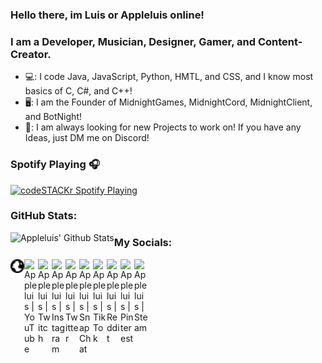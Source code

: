 ### Hello there, im Luis or Appleluis online!

### I am a Developer, Musician, Designer, Gamer, and Content-Creator. 
- 💻: I code Java, JavaScript, Python, HMTL, and CSS, and I know most basics of C, C#, and C++!
- 🖥: I am the Founder of MidnightGames, MidnightCord, MidnightClient, and BotNight!
- 🌱: I am always looking for new Projects to work on! If you have any Ideas, just DM me on Discord!

### Spotify Playing 🎧

[<img src="https://now-playing-codestackr.vercel.app/api/spotify-playing" alt="codeSTACKr Spotify Playing" width="350" />](https://open.spotify.com/user/swyqyimdc12jajde4vpwd2x1b)

### GitHub Stats:

<img align="left" alt="Appleluis' Github Stats" src="https://github-readme-stats.codestackr.vercel.app/api?username=appleluis&show_icons=true&hide_border=true" />

### My Socials:

[<img align="left" alt="Appleluis.crd.co" width="22px" src="https://raw.githubusercontent.com/iconic/open-iconic/master/svg/globe.svg" />][website]
[<img align="left" alt="Appleluis | YouTube" width="22px" src="https://cdn.jsdelivr.net/npm/simple-icons@v3/icons/youtube.svg" />][youtube]
[<img align="left" alt="Appleluis | Twitch" width="22px" src="https://cdn.jsdelivr.net/npm/simple-icons@v3/icons/twitch.svg" />][twitch]
[<img align="left" alt="Appleluis | Instagram" width="22px" src="https://cdn.jsdelivr.net/npm/simple-icons@v3/icons/instagram.svg" />][instagram]
[<img align="left" alt="Appleluis | Twitter" width="22px" src="https://cdn.jsdelivr.net/npm/simple-icons@v3/icons/twitter.svg" />][twitter]
[<img align="left" alt="Appleluis | SnapChat" width="22px" src="https://cdn.jsdelivr.net/npm/simple-icons@v3/icons/snapchat.svg" />][snapchat]
[<img align="left" alt="Appleluis | TikTok" width="22px" src="https://cdn.jsdelivr.net/npm/simple-icons@v3/icons/tiktok.svg" />][tiktok]
[<img align="left" alt="Appleluis | Reddit" width="22px" src="https://cdn.jsdelivr.net/npm/simple-icons@v3/icons/reddit.svg" />][reddit]
[<img align="left" alt="Appleluis | Pinterest" width="22px" src="https://cdn.jsdelivr.net/npm/simple-icons@v3/icons/pinterest.svg" />][pinterest]
[<img align="left" alt="Appleluis | Steam" width="22px" src="https://cdn.jsdelivr.net/npm/simple-icons@v3/icons/steam.svg" />][steam]

<br />
<br />

[website]: https://appleluis.crd.co/
[youtube]: https://www.youtube.com/channel/UCOS-lnwFFnpUz-U6JO5ko7g/
[twitch]: https://twitch.tv/appleluis27/
[instagram]: https://www.instagram.com/appleluis07/
[twitter]: https://twitter.com/appleluis07/
[snapchat]: https://www.snapchat.com/add/appleluis27/
[tiktok]: https://www.tiktok.com/@appleluis27/
[reddit]: https://www.reddit.com/user/appleluis
[pinterest]: https://www.pinterest.de/appleluis27/
[steam]: https://steamcommunity.com/id/appleluis/

